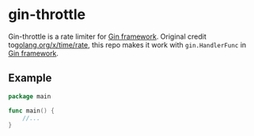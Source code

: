 # gin-throttle

Gin-throttle is a rate limiter for [Gin framework](https://github.com/gin-gonic/gin). Original credit to[golang.org/x/time/rate](https://godoc.org/golang.org/x/time/rate), this repo makes it work with `gin.HandlerFunc` in [Gin framework](https://github.com/gin-gonic/gin).

## Example

```go
package main

func main() {
	//...
}
```

